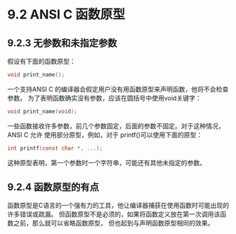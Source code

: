 # 9.2 ANSI C 函数原型

## 9.2.3 无参数和未指定参数

假设有下面的函数原型：
```c
void print_name();
```
一个支持ANSI C 的编译器会假定用户没有用函数原型来声明函数，他将不会检查参数。
为了表明函数确实没有参数，应该在圆括号中使用void关键字：
```c
void print_name(void);
```

一些函数接收许多参数，前几个参数固定，后面的参数不固定。对于这种情况，ANSI C 允许
使用部分原型，例如，对于 printf()可以使用下面的原型：
```c
int printf(const char *, ...);
```
这种原型表明，第一个参数时一个字符串，可能还有其他未指定的参数。

## 9.2.4 函数原型的有点

函数原型是C语言的一个强有力的工具，他让编译器捕获在使用函数时可能出现的许多错误或疏漏。
但函数原型不是必须的，如果将函数定义放在第一次调用该函数之前，那么就可以省略函数原型，
但也起到与声明函数原型相同的效果。
